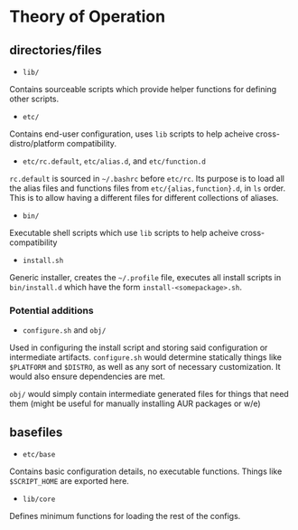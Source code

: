 # Theory of Operation

## directories/files

* `lib/`

Contains sourceable scripts which provide helper functions for defining other
scripts.

* `etc/`

Contains end-user configuration, uses `lib` scripts to help acheive
cross-distro/platform compatibility.

* `etc/rc.default`, `etc/alias.d`, and `etc/function.d`

`rc.default` is sourced in `~/.bashrc` before `etc/rc`. Its purpose is to load
all the alias files and functions files from `etc/{alias,function}.d`, in `ls`
order. This is to allow having a different files for different collections of
aliases.

* `bin/`

Executable shell scripts which use `lib` scripts to help acheive
cross-compatibility

* `install.sh`

Generic installer, creates the `~/.profile` file, executes all install scripts
in `bin/install.d` which have the form `install-<somepackage>.sh`.

### Potential additions

* `configure.sh` and `obj/`

Used in configuring the install script and storing said configuration or
intermediate artifacts. `configure.sh` would determine statically things like
`$PLATFORM` and `$DISTRO`, as well as any sort of necessary customization. It
would also ensure dependencies are met.

`obj/` would simply contain intermediate generated files for things that need
them (might be useful for manually installing AUR packages or w/e)

## basefiles

* `etc/base`

Contains basic configuration details, no executable functions. Things like
`$SCRIPT_HOME` are exported here.

* `lib/core`

Defines minimum functions for loading the rest of the configs.

